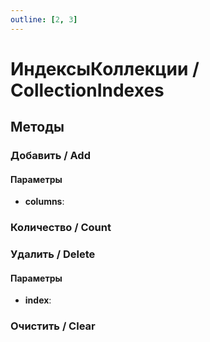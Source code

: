 ```yaml
---
outline: [2, 3]
---
```


# ИндексыКоллекции / CollectionIndexes


## Методы


### Добавить / Add


#### Параметры

* **columns**: 

### Количество / Count


### Удалить / Delete


#### Параметры

* **index**: 

### Очистить / Clear

